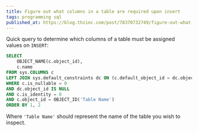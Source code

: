 ```yaml
---
title: Figure out what columns in a table are required upon insert
tags: programming sql
published_at: https://blog.thzinc.com/post/78370732749/figure-out-what-columns-in-a-table-are-required
---
```


Quick query to determine which columns of a table must be assigned values on `INSERT`:

```sql
SELECT
	OBJECT_NAME(c.object_id),
	c.name
FROM sys.COLUMNS c
LEFT JOIN sys.default_constraints dc ON (c.default_object_id = dc.object_id)
WHERE c.is_nullable = 0
AND dc.object_id IS NULL
AND c.is_identity = 0
AND c.object_id = OBJECT_ID('Table Name')
ORDER BY 1, 2
```

Where `'Table Name'` should represent the name of the table you wish to inspect.
